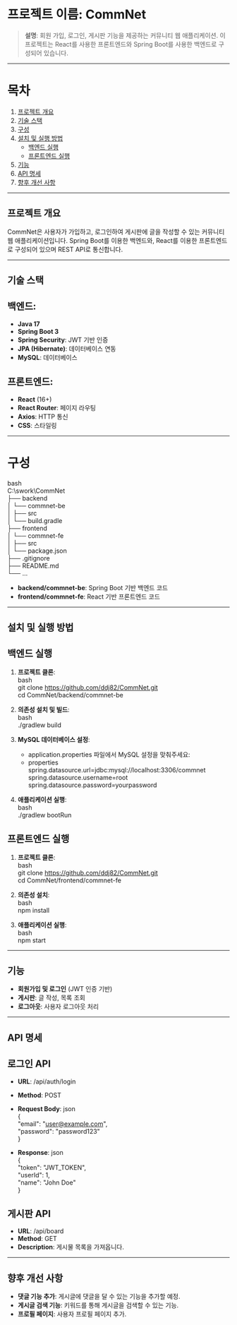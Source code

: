 
# 프로젝트 이름: **CommNet**  
> **설명**: 회원 가입, 로그인, 게시판 기능을 제공하는 커뮤니티 웹 애플리케이션. 이 프로젝트는 React를 사용한 프론트엔드와 Spring Boot를 사용한 백엔드로 구성되어 있습니다.

---

# 목차
1. [프로젝트 개요](#프로젝트-개요)
2. [기술 스택](#기술-스택)
3. [구성](#구성)
4. [설치 및 실행 방법](#설치-및-실행-방법)
    - [백엔드 실행](#백엔드-실행)
    - [프론트엔드 실행](#프론트엔드-실행)
5. [기능](#기능)
6. [API 명세](#api-명세)
7. [향후 개선 사항](#향후-개선-사항)

---

## 프로젝트 개요
CommNet은 사용자가 가입하고, 로그인하여 게시판에 글을 작성할 수 있는 커뮤니티 웹 애플리케이션입니다. Spring Boot를 이용한 백엔드와, React를 이용한 프론트엔드로 구성되어 있으며 REST API로 통신합니다. 

---

## 기술 스택

## 백엔드:
- **Java 17**
- **Spring Boot 3**
- **Spring Security**: JWT 기반 인증
- **JPA (Hibernate)**: 데이터베이스 연동
- **MySQL**: 데이터베이스

## 프론트엔드:
- **React** (16+)
- **React Router**: 페이지 라우팅
- **Axios**: HTTP 통신
- **CSS**: 스타일링

---

# 구성

bash  
C:\swork\CommNet  
├── backend  
│   └── commnet-be  
│       ├── src  
│       └── build.gradle  
├── frontend  
│   └── commnet-fe  
│       ├── src  
│       └── package.json  
├── .gitignore  
├── README.md  
└── ...  


- **backend/commnet-be**: Spring Boot 기반 백엔드 코드
- **frontend/commnet-fe**: React 기반 프론트엔드 코드

---

## 설치 및 실행 방법

## 백엔드 실행

1. **프로젝트 클론**:  
    bash  
    git clone https://github.com/ddj82/CommNet.git  
    cd CommNet/backend/commnet-be  

2. **의존성 설치 및 빌드**:  
    bash  
    ./gradlew build  

3. **MySQL 데이터베이스 설정**:  
    - application.properties 파일에서 MySQL 설정을 맞춰주세요:  
    - properties  
    spring.datasource.url=jdbc:mysql://localhost:3306/commnet  
    spring.datasource.username=root  
    spring.datasource.password=yourpassword  

5. **애플리케이션 실행**:  
    bash  
    ./gradlew bootRun

## 프론트엔드 실행

1. **프로젝트 클론**:  
    bash  
    git clone https://github.com/ddj82/CommNet.git  
    cd CommNet/frontend/commnet-fe

2. **의존성 설치**:  
    bash  
    npm install

3. **애플리케이션 실행**:  
    bash  
    npm start

---

## 기능
- **회원가입 및 로그인** (JWT 인증 기반)
- **게시판**: 글 작성, 목록 조회
- **로그아웃**: 사용자 로그아웃 처리

---

## API 명세

## 로그인 API

- **URL**: /api/auth/login
- **Method**: POST
- **Request Body**:
    json  
    {  
      "email": "user@example.com",  
      "password": "password123"  
    }  

- **Response**:
    json  
    {  
      "token": "JWT_TOKEN",  
      "userId": 1,  
      "name": "John Doe"  
    }  

## 게시판 API

- **URL**: /api/board
- **Method**: GET
- **Description**: 게시물 목록을 가져옵니다.

---

## 향후 개선 사항
- **댓글 기능 추가**: 게시글에 댓글을 달 수 있는 기능을 추가할 예정.
- **게시글 검색 기능**: 키워드를 통해 게시글을 검색할 수 있는 기능.
- **프로필 페이지**: 사용자 프로필 페이지 추가.
